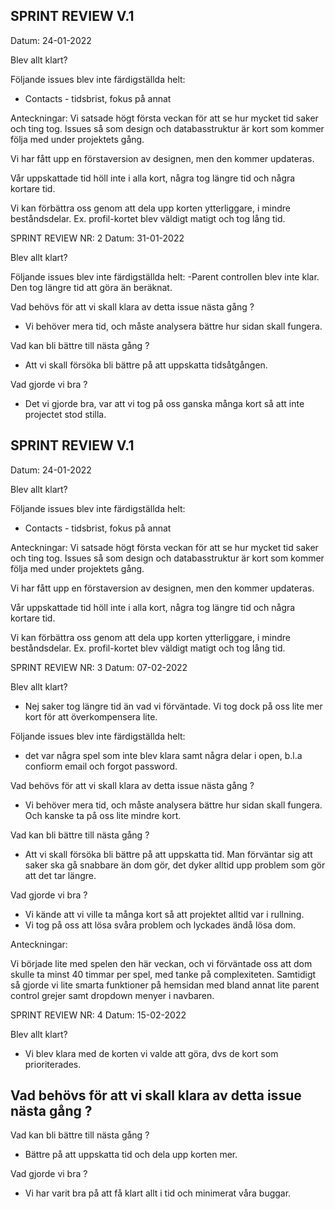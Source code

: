 SPRINT REVIEW V.1
-

Datum: 24-01-2022

Blev allt klart?

Följande issues blev inte färdigställda helt:
- Contacts - tidsbrist, fokus på annat

Anteckningar:
Vi satsade högt första veckan för att se hur mycket tid saker och ting tog.
Issues så som design och databasstruktur är kort som kommer följa med under projektets gång.

Vi har fått upp en förstaversion av designen, men den kommer updateras.

Vår uppskattade tid höll inte i alla kort, några tog längre tid och några kortare tid. 

Vi kan förbättra oss genom att dela upp korten ytterliggare, i mindre beståndsdelar. Ex. profil-kortet blev väldigt matigt och tog lång tid.


SPRINT REVIEW NR: 2
Datum: 31-01-2022

Blev allt klart?

Följande issues blev inte färdigställda helt:
-Parent controllen blev inte klar. Den tog längre tid att göra än beräknat.

Vad behövs för att vi skall klara av detta issue nästa gång ?
- Vi behöver mera tid, och måste analysera bättre hur sidan skall fungera.

Vad kan bli bättre till nästa gång ?
- Att vi skall försöka bli bättre på att uppskatta tidsåtgången.

Vad gjorde vi bra ?
- Det vi gjorde bra, var att vi tog på oss ganska många kort så att inte projectet stod stilla.




SPRINT REVIEW V.1
-

Datum: 24-01-2022

Blev allt klart?

Följande issues blev inte färdigställda helt:
- Contacts - tidsbrist, fokus på annat

Anteckningar:
Vi satsade högt första veckan för att se hur mycket tid saker och ting tog.
Issues så som design och databasstruktur är kort som kommer följa med under projektets gång.

Vi har fått upp en förstaversion av designen, men den kommer updateras.

Vår uppskattade tid höll inte i alla kort, några tog längre tid och några kortare tid. 

Vi kan förbättra oss genom att dela upp korten ytterliggare, i mindre beståndsdelar. Ex. profil-kortet blev väldigt matigt och tog lång tid.


SPRINT REVIEW NR: 3
Datum: 07-02-2022

Blev allt klart?
- Nej saker tog längre tid än vad vi förväntade. Vi tog dock på oss lite mer kort för att överkompensera lite.

Följande issues blev inte färdigställda helt:
- det var några spel som inte blev klara samt några delar i open, b.l.a confiorm email och forgot password.

Vad behövs för att vi skall klara av detta issue nästa gång ?
- Vi behöver mera tid, och måste analysera bättre hur sidan skall fungera. Och kanske ta på oss lite mindre kort.

Vad kan bli bättre till nästa gång ?
- Att vi skall försöka bli bättre på att uppskatta tid. Man förväntar sig att saker ska gå snabbare än dom gör, det dyker alltid upp problem som gör att det tar längre.

Vad gjorde vi bra ?
- Vi kände att vi ville ta många kort så att projektet alltid var i rullning.
- Vi tog på oss att lösa svåra problem och lyckades ändå lösa dom.

Anteckningar:

Vi började lite med spelen den här veckan, och vi förväntade oss att dom skulle ta minst 40 timmar per spel, med tanke på complexiteten.
Samtidigt så gjorde vi lite smarta funktioner på hemsidan med bland annat lite parent control grejer samt dropdown menyer i navbaren.


SPRINT REVIEW NR: 4
Datum: 15-02-2022

Blev allt klart?
- Vi blev klara med de korten vi valde att göra, dvs de kort som prioriterades.

Vad behövs för att vi skall klara av detta issue nästa gång ?
- 

Vad kan bli bättre till nästa gång ?
- Bättre på att uppskatta tid och dela upp korten mer.

Vad gjorde vi bra ?
- Vi har varit bra på att få klart allt i tid och minimerat våra buggar.
